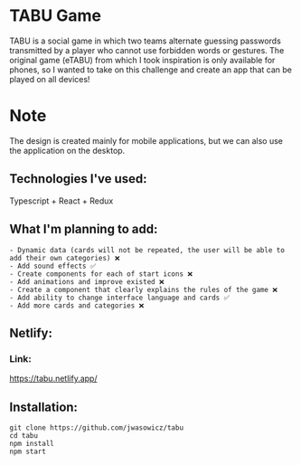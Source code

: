 # TABU Game
TABU is a social game in which two teams alternate guessing passwords transmitted by a player who cannot use forbidden words or gestures. The original game (eTABU) from which I took inspiration is only available for phones, so I wanted to take on this challenge and create an app that can be played on all devices!

# Note
The design is created mainly for mobile applications, but we can also use the application on the desktop.

## Technologies I've used:
Typescript + React + Redux

## What I'm planning to add:

    - Dynamic data (cards will not be repeated, the user will be able to add their own categories) ❌
    - Add sound effects ✅
    - Create components for each of start icons ❌
    - Add animations and improve existed ❌
    - Create a component that clearly explains the rules of the game ❌
    - Add ability to change interface language and cards ✅
    - Add more cards and categories ❌

## Netlify:
### Link:
https://tabu.netlify.app/
## Installation:
```
git clone https://github.com/jwasowicz/tabu
cd tabu
npm install
npm start
```
